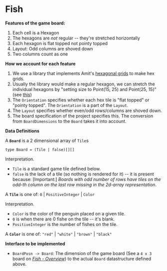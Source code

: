 # Fish


**Features of the game board:**

1. Each cell is a Hexagon
2. The hexagons are _not_ regular -- they're stretched horizontally
3. Each hexagon is flat topped not pointy topped
4. Layout: Odd columns are shoved down
5. Two columns count as one

**How we account for each feature**

1. We use a library that implements Amit's [hexagonal grids](https://www.redblobgames.com/grids/hexagons/) to make hex grids. 
2. Usually the library would make a regular hexagon, we can stretch the individual hexagons by "setting size to Point(15, 25) and Point(25, 15)" (see [this](https://www.redblobgames.com/grids/hexagons/implementation.html#layout-examples))
3. The `Orientation` specifies whether each hex tile is "flat topped" or "pointy topped". The `Orientation` is a part of the `Layout`. 
4. The `Layout` specifies whether even/odd rows/columns are shoved down. 
5. The board specification of the project specifies this. The conversion from `BoardDimensions` to the `Board` takes it into account.

**Data Definitions**


A **`Board`** is a 2 dimensional array of `Tile`s

```
type Board = (Tile | false)[][]
```
Interpretation.

- `Tile` is a standard game tile defined below.
- `false` is the lack of a tile (so nothing is rendered for it) -- it is present because: [Important:] _Boards with odd number of rows have tiles on the odd-th column on the last row missing in the 2d-array representation_. 

A **`Tile`** is one of: `0` | `PositiveInteger` | `Color`

Interpretation. 

- `Color` is the color of the penguin placed on a given tile.
- `0` is when there are 0 fishe on the tile -- it's blank.
- `PositiveInteger` is the number of fishes on the tile.


A **`Color`** is one of: `"red"` | `"white"` | `"brown"` | `"black"`

**Interface to be implemented**

- `BoardPosn -> Board`: The dimension of the game board (See a `4 x 3` board on [_Fish - Overview_](https://www.ccs.neu.edu/home/matthias/4500-f20/fish.html)) to the actual `Board` datastructure defined above. 




